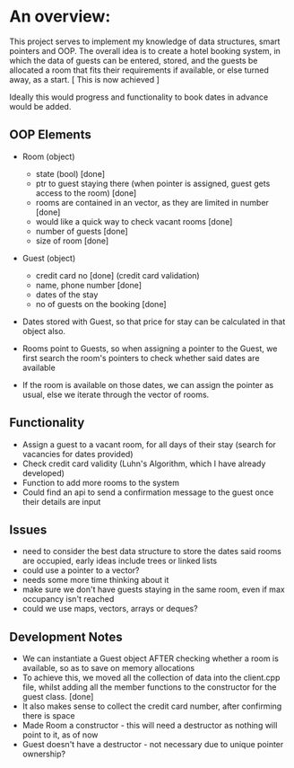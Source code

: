 # An overview:

This project serves to implement my knowledge of data structures, smart pointers and OOP. 
The overall idea is to create a hotel booking system, in which the data of guests can be entered, stored, 
and the guests be allocated a room that fits their requirements if available, 
or else turned away, as a start. [ This is now achieved ] 

Ideally this would progress and functionality to book dates in advance would be added.

## OOP Elements

- Room (object)
    - state (bool) [done]
    - ptr to guest staying there (when pointer is assigned, guest gets access to the room) [done]
    - rooms are contained in an vector, as they are limited in number [done]
    - would like a quick way to check vacant rooms [done]
    - number of guests [done]
    - size of room [done]

- Guest (object)
    - credit card no [done] (credit card validation) 
    - name, phone number [done]
    - dates of the stay
    - no of guests on the booking [done]

- Dates stored with Guest, so that price for stay can be calculated in that object also.
- Rooms point to Guests, so when assigning a pointer to the Guest, we first search the room's pointers to check whether said dates are available
- If the room is available on those dates, we can assign the pointer as usual, else we iterate through the vector of rooms.

## Functionality

- Assign a guest to a vacant room, for all days of their stay (search 
        for vacancies for dates provided)
- Check credit card validity (Luhn's Algorithm, which I have already
        developed)
- Function to add more rooms to the system
- Could find an api to send a confirmation message to the guest once their details are input

## Issues
- need to consider the best data structure to store the dates said rooms are occupied, early ideas include trees or linked lists
- could use a pointer to a vector?
- needs some more time thinking about it
- make sure we don't have guests staying in the same room, even if max occupancy isn't reached
- could we use maps, vectors, arrays or deques?

## Development Notes
- We can instantiate a Guest object AFTER checking whether a room is available, so as to save on memory allocations
- To achieve this, we moved all the collection of data into the client.cpp file, whilst adding all the member functions
    to the constructor for the guest class. [done]
- It also makes sense to collect the credit card number, after confirming there is space 
- Made Room a constructor - this will need a destructor as nothing will point to it, as of now
- Guest doesn't have a destructor - not necessary due to unique pointer ownership?
